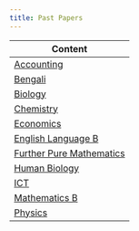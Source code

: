 ```yaml
---
title: Past Papers
---
```

| Content |
| ---- |
| [Accounting](./accounting/) |
| [Bengali](./bengali/) |
| [Biology](./biology/) |
| [Chemistry](./chemistry/) |
| [Economics](./economics/) |
| [English Language B](./english-language-b/) |
| [Further Pure Mathematics](./further-pure-mathematics/) |
| [Human Biology](./human-biology/) |
| [ICT](./ict/) |
| [Mathematics B](./mathematics-b/) |
| [Physics](./physics/) |

